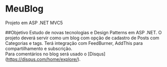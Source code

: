 # MeuBlog
Projeto em ASP .NET  MVC5 

##Objetivo
Estudo de novas tecnologias e Design Patterns em ASP .NET.
O projeto deverá servir como um blog com opção de cadastro de Posts com  Categorias e tags.
Terá integração com FeedBurner, AddThis para compartilhamento e subscrição.  
Para comentários no blog será usado o [Disqus] (https://disqus.com/home/explore/).

